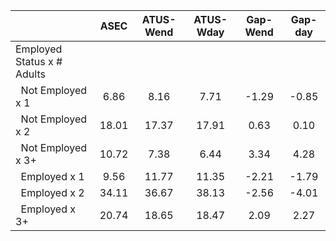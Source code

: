 
|                      |         ASEC |    ATUS-Wend |    ATUS-Wday |     Gap-Wend |      Gap-day |
| -------------------- | :----------: | :----------: | :----------: | :----------: | :----------: |
| Employed Status x # Adults |              |              |              |              |              |
| &nbsp;&nbsp;Not Employed x 1 |         6.86 |         8.16 |         7.71 |        -1.29 |        -0.85 |
| &nbsp;&nbsp;Not Employed x 2 |        18.01 |        17.37 |        17.91 |         0.63 |         0.10 |
| &nbsp;&nbsp;Not Employed x 3+ |        10.72 |         7.38 |         6.44 |         3.34 |         4.28 |
| &nbsp;&nbsp;Employed x 1 |         9.56 |        11.77 |        11.35 |        -2.21 |        -1.79 |
| &nbsp;&nbsp;Employed x 2 |        34.11 |        36.67 |        38.13 |        -2.56 |        -4.01 |
| &nbsp;&nbsp;Employed x 3+ |        20.74 |        18.65 |        18.47 |         2.09 |         2.27 |


